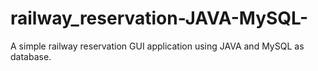 # railway_reservation-JAVA-MySQL-
A simple railway reservation GUI application using JAVA and MySQL as database.
